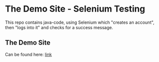 # The Demo Site - Selenium Testing
This repo contains java-code, using Selenium which "creates an account", then "logs into it" and checks for a success message.  
  
## The Demo Site  
Can be found here: 
[link](http://thedemosite.co.uk/login.php)
